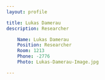 ```yaml
---
layout: profile

title: Lukas Damerau
description: Researcher

    Name: Lukas Damerau
    Position: Researcher
    Room: 1213
    Phone: -2776
    Photo: Lukas-Damerau-Image.jpg

---
```

